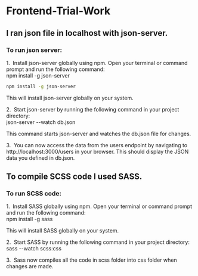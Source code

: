 # Frontend-Trial-Work

## I ran json file in localhost with json-server.
### To run json server:

1.&nbsp; Install json-server globally using npm. Open your terminal or command prompt and run the following command:<br />
npm install -g json-server

```bash
npm install -g json-server
```

This will install json-server globally on your system.

2.&nbsp; Start json-server by running the following command in your project directory:<br />
json-server --watch db.json

This command starts json-server and watches the db.json file for changes.

3.&nbsp; You can now access the data from the users endpoint by navigating to http://localhost:3000/users in your browser. This should display the JSON data you defined in db.json.

## To compile SCSS code I used SASS.
### To run SCSS code:
1.&nbsp; Install SASS globally using npm. Open your terminal or command prompt and run the following command:<br />
npm install -g sass

This will install SASS globally on your system.

2.&nbsp; Start SASS by running the following command in your project directory:<br />
sass --watch scss:css

3.&nbsp; Sass now compiles all the code in scss folder into css folder when changes are made.

